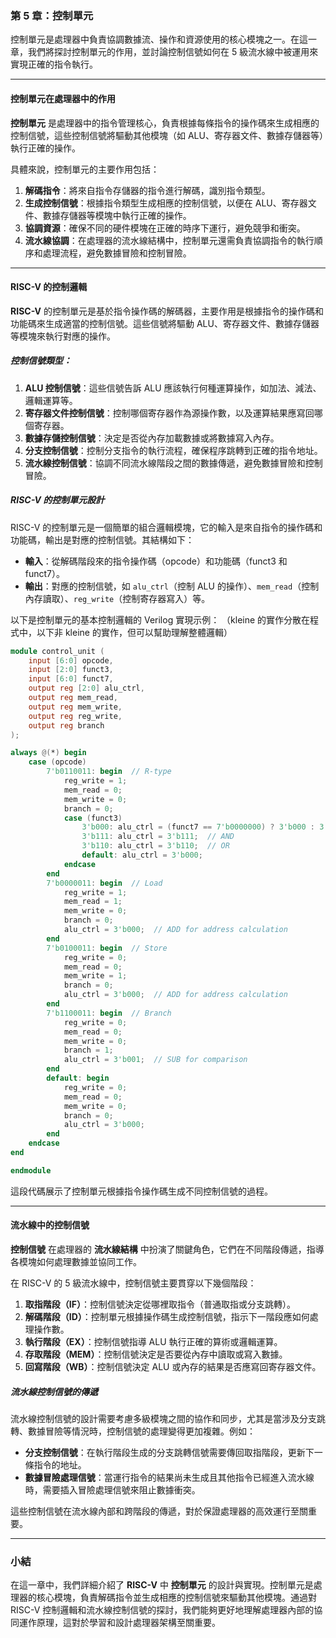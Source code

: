 ### 第 5 章：控制單元

控制單元是處理器中負責協調數據流、操作和資源使用的核心模塊之一。在這一章，我們將探討控制單元的作用，並討論控制信號如何在 5 級流水線中被運用來實現正確的指令執行。

---

#### 控制單元在處理器中的作用

**控制單元** 是處理器中的指令管理核心，負責根據每條指令的操作碼來生成相應的控制信號，這些控制信號將驅動其他模塊（如 ALU、寄存器文件、數據存儲器等）執行正確的操作。

具體來說，控制單元的主要作用包括：
1. **解碼指令**：將來自指令存儲器的指令進行解碼，識別指令類型。
2. **生成控制信號**：根據指令類型生成相應的控制信號，以便在 ALU、寄存器文件、數據存儲器等模塊中執行正確的操作。
3. **協調資源**：確保不同的硬件模塊在正確的時序下運行，避免競爭和衝突。
4. **流水線協調**：在處理器的流水線結構中，控制單元還需負責協調指令的執行順序和處理流程，避免數據冒險和控制冒險。

---

#### RISC-V 的控制邏輯

**RISC-V** 的控制單元是基於指令操作碼的解碼器，主要作用是根據指令的操作碼和功能碼來生成適當的控制信號。這些信號將驅動 ALU、寄存器文件、數據存儲器等模塊來執行對應的操作。

##### 控制信號類型：

1. **ALU 控制信號**：這些信號告訴 ALU 應該執行何種運算操作，如加法、減法、邏輯運算等。
2. **寄存器文件控制信號**：控制哪個寄存器作為源操作數，以及運算結果應寫回哪個寄存器。
3. **數據存儲控制信號**：決定是否從內存加載數據或將數據寫入內存。
4. **分支控制信號**：控制分支指令的執行流程，確保程序跳轉到正確的指令地址。
5. **流水線控制信號**：協調不同流水線階段之間的數據傳遞，避免數據冒險和控制冒險。

##### RISC-V 的控制單元設計

RISC-V 的控制單元是一個簡單的組合邏輯模塊，它的輸入是來自指令的操作碼和功能碼，輸出是對應的控制信號。其結構如下：

- **輸入**：從解碼階段來的指令操作碼（opcode）和功能碼（funct3 和 funct7）。
- **輸出**：對應的控制信號，如 `alu_ctrl`（控制 ALU 的操作）、`mem_read`（控制內存讀取）、`reg_write`（控制寄存器寫入）等。

以下是控制單元的基本控制邏輯的 Verilog 實現示例： （kleine 的實作分散在程式中，以下非 kleine 的實作，但可以幫助理解整體邏輯）

```verilog
module control_unit (
    input [6:0] opcode,
    input [2:0] funct3,
    input [6:0] funct7,
    output reg [2:0] alu_ctrl,
    output reg mem_read,
    output reg mem_write,
    output reg reg_write,
    output reg branch
);

always @(*) begin
    case (opcode)
        7'b0110011: begin  // R-type
            reg_write = 1;
            mem_read = 0;
            mem_write = 0;
            branch = 0;
            case (funct3)
                3'b000: alu_ctrl = (funct7 == 7'b0000000) ? 3'b000 : 3'b001;  // ADD or SUB
                3'b111: alu_ctrl = 3'b111;  // AND
                3'b110: alu_ctrl = 3'b110;  // OR
                default: alu_ctrl = 3'b000;
            endcase
        end
        7'b0000011: begin  // Load
            reg_write = 1;
            mem_read = 1;
            mem_write = 0;
            branch = 0;
            alu_ctrl = 3'b000;  // ADD for address calculation
        end
        7'b0100011: begin  // Store
            reg_write = 0;
            mem_read = 0;
            mem_write = 1;
            branch = 0;
            alu_ctrl = 3'b000;  // ADD for address calculation
        end
        7'b1100011: begin  // Branch
            reg_write = 0;
            mem_read = 0;
            mem_write = 0;
            branch = 1;
            alu_ctrl = 3'b001;  // SUB for comparison
        end
        default: begin
            reg_write = 0;
            mem_read = 0;
            mem_write = 0;
            branch = 0;
            alu_ctrl = 3'b000;
        end
    endcase
end

endmodule
```

這段代碼展示了控制單元根據指令操作碼生成不同控制信號的過程。

---

#### 流水線中的控制信號

**控制信號** 在處理器的 **流水線結構** 中扮演了關鍵角色，它們在不同階段傳遞，指導各模塊如何處理數據並協同工作。

在 RISC-V 的 5 級流水線中，控制信號主要貫穿以下幾個階段：
1. **取指階段（IF）**：控制信號決定從哪裡取指令（普通取指或分支跳轉）。
2. **解碼階段（ID）**：控制單元根據操作碼生成控制信號，指示下一階段應如何處理操作數。
3. **執行階段（EX）**：控制信號指導 ALU 執行正確的算術或邏輯運算。
4. **存取階段（MEM）**：控制信號決定是否要從內存中讀取或寫入數據。
5. **回寫階段（WB）**：控制信號決定 ALU 或內存的結果是否應寫回寄存器文件。

##### 流水線控制信號的傳遞

流水線控制信號的設計需要考慮多級模塊之間的協作和同步，尤其是當涉及分支跳轉、數據冒險等情況時，控制信號的處理變得更加複雜。例如：
- **分支控制信號**：在執行階段生成的分支跳轉信號需要傳回取指階段，更新下一條指令的地址。
- **數據冒險處理信號**：當運行指令的結果尚未生成且其他指令已經進入流水線時，需要插入冒險處理信號來阻止數據衝突。

這些控制信號在流水線內部和跨階段的傳遞，對於保證處理器的高效運行至關重要。

---

### 小結

在這一章中，我們詳細介紹了 **RISC-V** 中 **控制單元** 的設計與實現。控制單元是處理器的核心模塊，負責解碼指令並生成相應的控制信號來驅動其他模塊。通過對 RISC-V 控制邏輯和流水線控制信號的探討，我們能夠更好地理解處理器內部的協同運作原理，這對於學習和設計處理器架構至關重要。